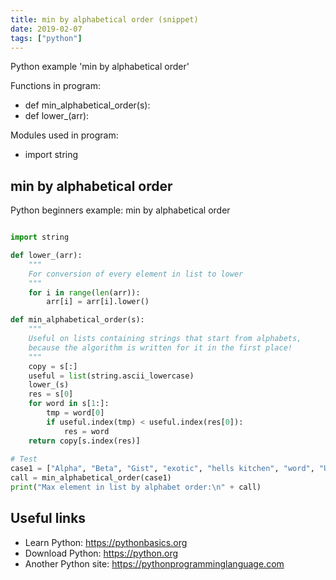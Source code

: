 ```yaml
---
title: min by alphabetical order (snippet)
date: 2019-02-07
tags: ["python"]
---
```

Python example 'min by alphabetical order'

Functions in program: 
* def min_alphabetical_order(s):
* def lower_(arr):

Modules used in program: 
* import string 

## min by alphabetical order

Python beginners example: min by alphabetical order

```python

import string 

def lower_(arr):
	"""
	For conversion of every element in list to lower 
	"""
	for i in range(len(arr)):
		arr[i] = arr[i].lower()

def min_alphabetical_order(s):
	"""
	Useful on lists containing strings that start from alphabets,
	because the algorithm is written for it in the first place!
	"""
	copy = s[:]
	useful = list(string.ascii_lowercase)
	lower_(s)
	res = s[0]
	for word in s[1:]:
		tmp = word[0]
		if useful.index(tmp) < useful.index(res[0]):
			res = word
	return copy[s.index(res)]
	
# Test
case1 = ["Alpha", "Beta", "Gist", "exotic", "hells kitchen", "word", "Ultra", "zip"]
call = min_alphabetical_order(case1)
print("Max element in list by alphabet order:\n" + call)


```

## Useful links

- Learn Python: https://pythonbasics.org
- Download Python: https://python.org
- Another Python site: https://pythonprogramminglanguage.com
